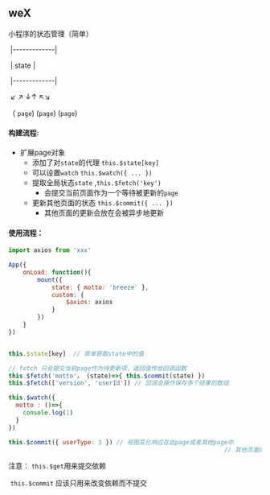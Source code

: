 ## weX

小程序的状态管理（简单）

​      						|-------------|

​     	      			   |    state   |

​		      				|-------------|

​	        ↙ ↗	         	 ↓↑	 	  	↖↘

（ `page`)                   (`page`)               (`page`)  



#### 构建流程:

- 扩展page对象
  - 添加了对`state`的代理   `this.$state[key]`
  - 可以设置`watch` `this.$watch({ ... })`
  - 提取全局状态`state` ,`this.$fetch('key')`
    - 会提交当前页面作为一个等待被更新的`page`
  - 更新其他页面的状态  `this.$commit({ ... })`
    - 其他页面的更新会放在会被异步地更新

#### 使用流程：

```js
import axios from 'xxx'

App({
	onLoad: function(){
		mount({
			state: { motto: 'breeze' },
			custom: {
				$axios: axios
			}
		})
	}
})
```



```js

this.$state[key]  // 简单获取state中的值

// fetch 只会提交当前page作为待更新项，返回值传给回调函数
this.$fetch('motto'， (state)=>{ this.$commit(state) })
this.$fetch(['version', 'userId']) // 回调会操作保存多个结果的数组

this.$watch({
  motto : ()=>{
    console.log(1)
  }
})

this.$commit({ userType: 1 }) // 视图变化响应在此page或者其他page中
															// 其他页面的更新会放在队列里异步更新 
```



注意： `this.$get`用来提交依赖

​			`this.$commit` 应该只用来改变依赖而不提交





